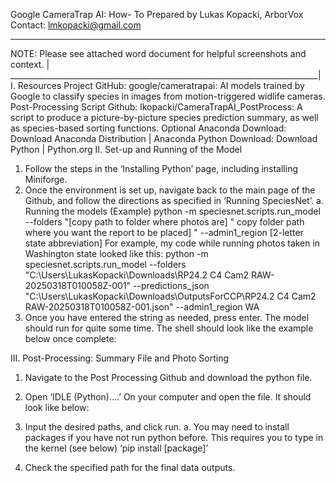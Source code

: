 Google CameraTrap AI: How- To
Prepared by Lukas Kopacki, ArborVox
Contact: lmkopacki@gmail.com

______________________________________________________________________________
NOTE: Please see attached word document for helpful screenshots and context.  |
 _____________________________________________________________________________|
I.	 Resources
Project GitHub: google/cameratrapai: AI models trained by Google to classify species in images from motion-triggered widlife cameras.
Post-Processing Script Github: lkopacki/CameraTrapAI_PostProcess: A script to produce a picture-by-picture species prediction summary, as well as species-based sorting functions.
Optional
Anaconda Download: Download Anaconda Distribution | Anaconda
Python Download: Download Python | Python.org
II.	Set-up and Running of the Model
1.	Follow the steps in the ‘Installing Python’ page, including installing Miniforge.
2.	Once the environment is set up, navigate back to the main page of the Github, and follow the directions as specified in ‘Running SpeciesNet’.
a.	Running the models (Example)
python -m speciesnet.scripts.run_model --folders "[copy path to folder where photos are] " copy folder path where you want the report to be placed] " --admin1_region [2-letter state abbreviation]
For example, my code while running photos taken in Washington state looked like this:
python -m speciesnet.scripts.run_model --folders "C:\Users\LukasKopacki\Downloads\RP24.2 C4 Cam2 RAW-20250318T010058Z-001" --predictions_json "C:\Users\LukasKopacki\Downloads\OutputsForCCP\RP24.2 C4 Cam2 RAW-20250318T010058Z-001.json" --admin1_region WA
3.	Once you have entered the string as needed, press enter. The model should run for quite some time. The shell should look like the example below once complete:
 
III.	Post-Processing: Summary File and Photo Sorting
1.	Navigate to the Post Processing Github and download the python file. 
 
2.	Open ‘IDLE (Python)….’ On your computer and open the file. It should look like below:
  
3.	Input the desired paths, and click run. 
a.	You may need to install packages if you have not run python before. This requires you to type in the kernel (see below) ‘pip install [package]’
 
4.	Check the specified path for the final data outputs.

